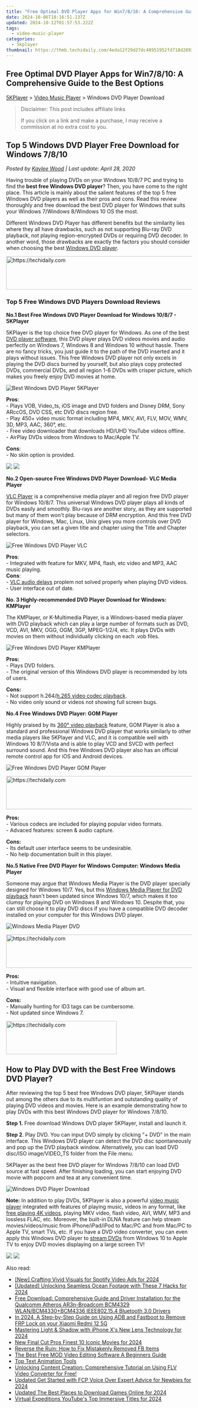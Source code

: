 ```yaml
---
title: "Free Optimal DVD Player Apps for Win7/8/10: A Comprehensive Guide to the Best Options"
date: 2024-10-06T18:16:51.137Z
updated: 2024-10-12T01:57:53.222Z
tags:
  - video-music-player
categories:
  - 5kplayer
thumbnail: https://thmb.techidaily.com/4eda12f29d27dc48951952fd718d2893baf3c477f1f6a2ae59c9486ae91c7e15.jpg
---
```


## Free Optimal DVD Player Apps for Win7/8/10: A Comprehensive Guide to the Best Options

[5KPlayer](https://tools.techidaily.com/5kplayer/products/) \> [Video Music Player](https://tools.techidaily.com/5kplayer/video-music-player/) \> Windows DVD Player Download

>  Disclaimer: This post includes affiliate links
>
>  If you click on a link and make a purchase, I may receive a commission at no extra cost to you.
>

## Top 5 Windows DVD Player Free Download for Windows 7/8/10

 _Posted by [Kaylee Wood](https://www.quora.com/profile/Amanda-Hu-21) | Last update: April 28, 2020_ 

Having trouble of playing DVDs on your Windows 10/8/7 PC and trying to find the **best free Windows DVD player**? Then, you have come to the right place. This article is mainly about the salient features of the top 5 free Windows DVD players as well as their pros and cons. Read this review thoroughly and free download the best DVD player for Windows that suits your Windows 7/Windows 8/Windows 10 OS the most.

Different Windows DVD Player has different benefits but the similarity lies where they all have drawbacks, such as not supporting Blu-ray DVD playback, not playing region-encrypted DVDs or requiring DVD decoder. In another word, those drawbacks are exactly the factors you should consider when choosing the best [Windows DVD player](https://tools.techidaily.com/5kplayer/video-music-player/). 

<!-- affiliate ads begin -->
<a href="https://appsumo.8odi.net/c/5597632/2105859/7443" target="_top" id="2105859">
  <img src="//a.impactradius-go.com/display-ad/7443-2105859" border="0" alt="https://techidaily.com" width="728" height="90"/>
</a>
<img height="0" width="0" src="https://appsumo.8odi.net/i/5597632/2105859/7443" style="position:absolute;visibility:hidden;" border="0" />
<!-- affiliate ads end -->

### Top 5 Free Windows DVD Players Download Reviews

**No.1 Best Free Windows DVD Player Download for Windows 10/8/7 - 5KPlayer**

5KPlayer is the top choice free DVD player for Windows. As one of the best [DVD player software](https://tools.techidaily.com/5kplayer/video-music-player/), this DVD player plays DVD videos movies and audio perfectly on Windows 7, Windows 8 and Windows 10 without hassle. There are no fancy tricks, you just guide it to the path of the DVD inserted and it plays without issues. This free Windows DVD player not only excels in playing the DVD discs burned by yourself, but also plays copy protected DVDs, commercial DVDs, and all region 1-6 DVDs with crisper picture, which makes you freely enjoy DVD movies at home. 

![Best Windows DVD Player 5KPlayer](https://www.5kplayer.com/video-music-player/img/5kplayer-play-video-free.jpg) 

**Pros**:  
 \- Plays VOB, Video\_ts, iOS image and DVD folders and Disney DRM, Sony ARccOS, DVD CSS, etc DVD discs region free.  
 \- Play 450+ video music format including MP4, MKV, AVI, FLV, MOV, WMV, 3D, MP3, AAC, 360°, etc.  
 \- Free video downloader that downloads HD/UHD YouTube videos offline.   
 \- AirPlay DVDs videos from Windows to Mac/Apple TV. 

**Cons**:  
 \- No skin option is provided.

[![](https://www.5kplayer.com/video-music-player/../button/freedownwhitewin.png)](https://tools.techidaily.com/5kplayer/products/) [![](https://www.5kplayer.com/video-music-player/../button/freedownbackmac.png)](https://tools.techidaily.com/5kplayer/products/) 

**No.2 Open-source Free Windows DVD Player Download- VLC Media Player** 

[VLC Player](https://www.videolan.org/vlc/index.html) is a comprehensive media player and all region free DVD player for Windows 10/8/7\. This universal Windows DVD player plays all kinds of DVDs easily and smoothly. Blu-rays are another story, as they are supported but many of them won't play because of DRM encryption. And this free DVD player for Windows, Mac, Linux, Unix gives you more controls over DVD playback, you can set a given title and chapter using the Title and Chapter selectors.

![Free Windows DVD Player VLC](https://www.5kplayer.com/video-music-player/img/vlc-windows7.jpg) 

**Pros**:  
 \- Integrated with feature for MKV, MP4, flash, etc video and MP3, AAC music playing.   
**Cons**:   
 \- [VLC audio delays](https://tools.techidaily.com/5kplayer/video-music-player/) proplem not solved properly when playing DVD videos.   
 \- User interface out of date.

**No. 3 Highly-recommended DVD Player Download for Windows: KMPlayer** 

The KMPlayer, or K-Multimedia Player, is a Windows-based media player with DVD playback which can play a large number of formats such as DVD, VCD, AVI, MKV, OGG, OGM, 3GP, MPEG-1/2/4, etc. It plays DVDs with movies on them without individually clicking on each .vob files.

![Free Windows DVD Player KMPlayer](https://www.5kplayer.com/video-music-player/img/kmplayer-4k.jpg) 

**Pros:**   
 \- Plays DVD folders.  
 \- The original version of this Windows DVD player is recommended by lots of users.

**Cons:**   
 \- Not support h.264/[h.265 video codec playback](https://tools.techidaily.com/5kplayer/video-music-player/).   
 \- No video only sound or videos not showing full screen bugs.   

**No.4 Free Windows DVD Player: GOM Player**

Highly praised by its [360° video playback](https://tools.techidaily.com/5kplayer/video-music-player/) feature, GOM Player is also a standard and professional Windows DVD player that works similarly to other media players like 5KPlayer and VLC, and it is compatible well with Windows 10 8/7/Vista and is able to play VCD and SVCD with perfect surround sound. And this free Windows DVD player also has an official remote control app for iOS and Android devices. 

![Free Windows DVD Player GOM Player](https://www.5kplayer.com/video-music-player/img/gomplayer-playing.jpg) 

<!-- affiliate ads begin -->
<a href="https://appsumo.8odi.net/c/5597632/2111964/7443" target="_top" id="2111964">
  <img src="//a.impactradius-go.com/display-ad/7443-2111964" border="0" alt="https://techidaily.com" width="728" height="90"/>
</a>
<img height="0" width="0" src="https://appsumo.8odi.net/i/5597632/2111964/7443" style="position:absolute;visibility:hidden;" border="0" />
<!-- affiliate ads end -->

**Pros:**   
 \- Various codecs are included for playing popular video formats.  
 \- Advaced features: screen & audio capture.

**Cons:**   
 \- Its default user interface seems to be undesirable.  
 \- No help documentation built in this player.

**No.5 Native Free DVD Player for Windows Computer: Windows Media Player**

Someone may argue that Windows Media Player is the DVD player specially designed for Windows 10/7\. Yes, but this [Windows Media Player for DVD playback](https://tools.techidaily.com/5kplayer/video-music-player/) hasn't been updated since Windows 10/7, which makes it too clumsy for playing DVD on Windows 8 and Windows 10\. Despite that, you can still choose it to play DVD discs if you have a compatible DVD decoder installed on your computer for this Windows DVD player. 

![Windows Media Player DVD](https://www.5kplayer.com/video-music-player/img/windows-media-player.jpg) 

<!-- affiliate ads begin -->
<a href="https://appsumo.8odi.net/c/5597632/2144284/7443" target="_top" id="2144284">
  <img src="//a.impactradius-go.com/display-ad/7443-2144284" border="0" alt="https://techidaily.com" width="728" height="90"/>
</a>
<img height="0" width="0" src="https://appsumo.8odi.net/i/5597632/2144284/7443" style="position:absolute;visibility:hidden;" border="0" />
<!-- affiliate ads end -->

**Pros:**  
 \- Intuitive navigation.  
 \- Visual and flexible interface with good use of album art.  

**Cons:**  
 \- Manually hunting for ID3 tags can be cumbersome.   
 \- Not updated since Windows 7.

<!-- affiliate ads begin -->
<a href="https://aligracehair.sjv.io/c/5597632/2080312/19272" target="_top" id="2080312">
  <img src="//a.impactradius-go.com/display-ad/19272-2080312" border="0" alt="https://techidaily.com" width="300" height="90"/>
</a>
<img height="0" width="0" src="https://aligracehair.sjv.io/i/5597632/2080312/19272" style="position:absolute;visibility:hidden;" border="0" />
<!-- affiliate ads end -->

## How to Play DVD with the Best Free Windows DVD Player?

After reviewing the top 5 best free Windows DVD player, 5KPlayer stands out among the others due to its multifuntion and outstanding quality of playing DVD videos and movies. Here is an example demonstrating how to play DVDs with this best Windows DVD player for Windows 7/8/10\. 

**Step 1.** Free download Windows DVD player 5KPlayer, install and launch it. 

**Step 2**. Play DVD. You can input DVD simply by clicking "+ DVD" in the main interface. This Windows DVD player can detect the DVD disc spontaneously and pop up the DVD playback window. Alternatively, you can load DVD disc/ISO image/VIDEO\_TS folder from the File menu.

5KPlayer as the best free DVD player for Windows 7/8/10 can load DVD source at fast speed. After finishing loading, you can start enjoying DVD movie with popcorn and tea at any convenient time. 

![Windows DVD Player Download](https://www.5kplayer.com/video-music-player/img/dvd-player.jpg) 

**Note:** In addition to play DVDs, 5KPlayer is also a powerful [video music player](https://tools.techidaily.com/5kplayer/video-music-player/) integrated with features of playing music, videos in any format, like [free playing 4K videos](https://tools.techidaily.com/5kplayer/video-music-player/), playing MKV video, flash video, AVI, WMV, MP3 and lossless FLAC, etc. Moreover, the built-in DLNA feature can help stream movies/videos/music from iPhone/iPad/iPod to Mac/PC and from Mac/PC to Apple TV, smart TVs, etc. If you have a DVD video converter, you can even apply this Windows DVD player to [stream DVDs](https://tools.techidaily.com/5kplayer/airplay/) from Windows 10 to Apple TV to enjoy DVD movies displaying on a large screen TV! 

[![](https://www.5kplayer.com/video-music-player/../button/freedownwhitewin.png)](https://tools.techidaily.com/5kplayer/products/) [![](https://www.5kplayer.com/video-music-player/../button/freedownbackmac.png)](https://tools.techidaily.com/5kplayer/products/)

<ins class="adsbygoogle"
     style="display:block"
     data-ad-format="autorelaxed"
     data-ad-client="ca-pub-7571918770474297"
     data-ad-slot="1223367746"></ins>

<ins class="adsbygoogle"
     style="display:block"
     data-ad-client="ca-pub-7571918770474297"
     data-ad-slot="8358498916"
     data-ad-format="auto"
     data-full-width-responsive="true"></ins>

<span class="atpl-alsoreadstyle">Also read:</span>
<div><ul>
<li><a href="https://vimeo-videos.techidaily.com/new-crafting-vivid-visuals-for-spotify-video-ads-for-2024/"><u>[New] Crafting Vivid Visuals for Spotify Video Ads for 2024</u></a></li>
<li><a href="https://article-tips.techidaily.com/updated-unlocking-seamless-ocean-footage-with-these-7-hacks-for-2024/"><u>[Updated] Unlocking Seamless Ocean Footage with These 7 Hacks for 2024</u></a></li>
<li><a href="https://driver-download.techidaily.com/free-download-comprehensive-guide-and-driver-installation-for-the-qualcomm-atheros-ar3n-broadcom-bcm4329-wlanbcm4330plusbcm4336-ieee802154-bluetooth-30-driv298/"><u>Free Download: Comprehensive Guide and Driver Installation for the Qualcomm Atheros AR3n-Broadcom BCM4329 WLAN/BCM4330+BCM4336 IEEE802.15.4 Bluetooth 3.0 Drivers</u></a></li>
<li><a href="https://bypass-frp.techidaily.com/in-2024-a-step-by-step-guide-on-using-adb-and-fastboot-to-remove-frp-lock-on-your-xiaomi-redmi-12-5g-by-drfone-android/"><u>In 2024, A Step-by-Step Guide on Using ADB and Fastboot to Remove FRP Lock on your Xiaomi Redmi 12 5G</u></a></li>
<li><a href="https://extra-guidance.techidaily.com/mastering-light-and-shadow-with-iphone-xs-new-lens-technology-for-2024/"><u>Mastering Light & Shadow with iPhone X's New Lens Technology for 2024</u></a></li>
<li><a href="https://video-ai-editor.techidaily.com/new-final-cut-pros-finest-10-iconic-movies-for-2024/"><u>New Final Cut Pros Finest 10 Iconic Movies for 2024</u></a></li>
<li><a href="https://facebook.techidaily.com/reverse-the-ruin-how-to-fix-mistakenly-removed-fb-items/"><u>Reverse the Ruin: How to Fix Mistakenly Removed FB Items</u></a></li>
<li><a href="https://video-ai-editor.techidaily.com/the-best-free-mod-video-editing-software-a-beginners-guide/"><u>The Best Free MOD Video Editing Software A Beginners Guide</u></a></li>
<li><a href="https://video-ai-editor.techidaily.com/top-text-animation-tools/"><u>Top Text Animation Tools</u></a></li>
<li><a href="https://some-knowledge.techidaily.com/unlocking-content-creation-comprehensive-tutorial-on-using-flv-video-converter-for-free/"><u>Unlocking Content Creation: Comprehensive Tutorial on Using FLV Video Converter for Free!</u></a></li>
<li><a href="https://video-ai-editor.techidaily.com/updated-get-started-with-fcp-voice-over-expert-advice-for-newbies-for-2024/"><u>Updated Get Started with FCP Voice Over Expert Advice for Newbies for 2024</u></a></li>
<li><a href="https://video-ai-editor.techidaily.com/updated-the-best-places-to-download-games-online-for-2024/"><u>Updated The Best Places to Download Games Online for 2024</u></a></li>
<li><a href="https://youtube-webster.techidaily.com/al-expeditions-youtubes-top-immersive-titles-for-2024/"><u>Virtual Expeditions YouTube's Top Immersive Titles for 2024</u></a></li>
</ul></div>

